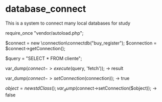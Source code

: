 # database_connect
This is a system to connect many local databases for study

require_once "vendor/autoload.php";

$connect = new \connection\connectdb("buy_register");
$connection = $connect->getConnection();

$query = "SELECT * FROM cliente";

var_dump($connect->execute($query, 'fetch')); -> result

var_dump($connect->setConnection($connection)); -> true

$object = new stdClass();
var_dump($connect->setConnection($object)); -> false